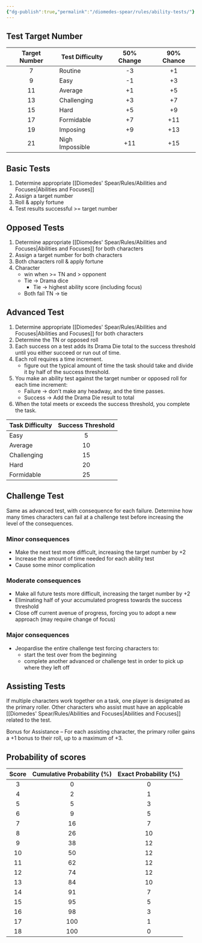```yaml
---
{"dg-publish":true,"permalink":"/diomedes-spear/rules/ability-tests/"}
---
```


## Test Target Number
| Target Number | Test Difficulty | 50% Change | 90% Chance |
| :-----------: | --------------- | :--------: | :--------: |
|       7       | Routine         |     -3     |     +1     |
|       9       | Easy            |     -1     |     +3     |
|      11       | Average         |     +1     |     +5     |
|      13       | Challenging     |     +3     |     +7     |
|      15       | Hard            |     +5     |     +9     |
|      17       | Formidable      |     +7     |    +11     |
|      19       | Imposing        |     +9     |    +13     |
|      21       | Nigh Impossible |    +11     |    +15     |
## Basic Tests
1. Determine appropriate [[Diomedes' Spear/Rules/Abilities and Focuses\|Abilities and Focuses]]
2. Assign a target number
3. Roll & apply fortune
4. Test results successful >= target number

## Opposed Tests
1. Determine appropriate [[Diomedes' Spear/Rules/Abilities and Focuses\|Abilities and Focuses]] for both characters
2. Assign a target number for both characters
3. Both characters roll & apply fortune
4. Character 
	- win when >= TN and > opponent
	- Tie -> Drama dice
		- Tie -> highest ability score (including focus)
	- Both fail TN -> tie

## Advanced Test
1. Determine appropriate [[Diomedes' Spear/Rules/Abilities and Focuses\|Abilities and Focuses]] for both characters
2. Determine the TN or opposed roll
3. Each success on a test adds its Drama Die total to the success threshold until you either succeed or run out of time.
4. Each roll requires a time increment.
	- figure out the typical amount of time the task should take and divide it by half of the success threshold.
5. You make an ability test against the target number or opposed roll for each time increment:
	- Failure -> don’t make any headway, and the time passes. 
	- Success -> Add the Drama Die result to total
6. When the total meets or exceeds the success threshold, you complete the task.

| Task Difficulty | Success Threshold |
| --------------- | :---------------: |
| Easy            |         5         |
| Average         |        10         |
| Challenging     |        15         |
| Hard            |        20         |
| Formidable      |        25         |
## Challenge Test
Same as advanced test, with consequence for each failure. 
Determine how many times characters can fail at a challenge test before increasing the level of the consequences.
### Minor consequences
- Make the next test more difficult, increasing the target number by +2
- Increase the amount of time needed for each ability test
- Cause some minor complication
### Moderate consequences
- Make all future tests more difficult, increasing the target number by +2
- Eliminating half of your accumulated progress towards the success threshold
- Close off current avenue of progress, forcing you to adopt a new approach (may require change of focus)

### Major consequences
- Jeopardise the entire challenge test forcing characters to:
	- start the test over from the beginning
	- complete another advanced or challenge test in order to pick up where they left off

## Assisting Tests
If multiple characters work together on a task, one player is designated as the primary roller. Other characters who assist must have an applicable [[Diomedes' Spear/Rules/Abilities and Focuses\|Abilities and Focuses]] related to the test.

Bonus for Assistance – For each assisting character, the primary roller gains a +1 bonus to their roll, up to a maximum of +3.

## Probability of scores
| Score | Cumulative Probability (%) | Exact Probability (%) |
| :---: | :------------------------: | :-------------------: |
|   3   |             0              |           0           |
|   4   |             2              |           1           |
|   5   |             5              |           3           |
|   6   |             9              |           5           |
|   7   |             16             |           7           |
|   8   |             26             |          10           |
|   9   |             38             |          12           |
|  10   |             50             |          12           |
|  11   |             62             |          12           |
|  12   |             74             |          12           |
|  13   |             84             |          10           |
|  14   |             91             |           7           |
|  15   |             95             |           5           |
|  16   |             98             |           3           |
|  17   |            100             |           1           |
|  18   |            100             |           0           |
